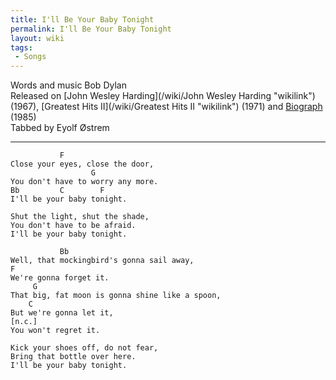 ```yaml
---
title: I'll Be Your Baby Tonight
permalink: I'll Be Your Baby Tonight
layout: wiki
tags:
 - Songs
---
```


Words and music Bob Dylan  
Released on [John Wesley Harding](/wiki/John Wesley Harding "wikilink")
(1967), [Greatest Hits II](/wiki/Greatest Hits II "wikilink") (1971) and
[Biograph](/wiki/Biograph "wikilink") (1985)  
Tabbed by Eyolf Østrem

* * * * *

               F
    Close your eyes, close the door,
                      G
    You don't have to worry any more.
    Bb         C        F
    I'll be your baby tonight.

    Shut the light, shut the shade,
    You don't have to be afraid.
    I'll be your baby tonight.

               Bb
    Well, that mockingbird's gonna sail away,
    F
    We're gonna forget it.
         G
    That big, fat moon is gonna shine like a spoon,
        C
    But we're gonna let it,
    [n.c.]
    You won't regret it.

    Kick your shoes off, do not fear,
    Bring that bottle over here.
    I'll be your baby tonight.
